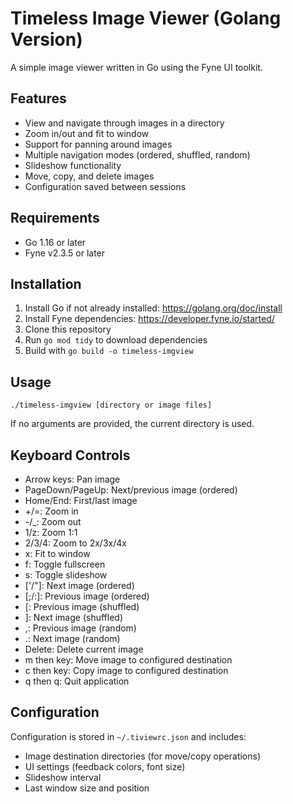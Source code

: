 # Timeless Image Viewer (Golang Version)

A simple image viewer written in Go using the Fyne UI toolkit.

## Features

- View and navigate through images in a directory
- Zoom in/out and fit to window
- Support for panning around images
- Multiple navigation modes (ordered, shuffled, random)
- Slideshow functionality
- Move, copy, and delete images
- Configuration saved between sessions

## Requirements

- Go 1.16 or later
- Fyne v2.3.5 or later

## Installation

1. Install Go if not already installed: https://golang.org/doc/install
2. Install Fyne dependencies: https://developer.fyne.io/started/
3. Clone this repository
4. Run `go mod tidy` to download dependencies
5. Build with `go build -o timeless-imgview`

## Usage

```
./timeless-imgview [directory or image files]
```

If no arguments are provided, the current directory is used.

## Keyboard Controls

- Arrow keys: Pan image
- PageDown/PageUp: Next/previous image (ordered)
- Home/End: First/last image
- +/=: Zoom in
- -/_: Zoom out
- 1/z: Zoom 1:1
- 2/3/4: Zoom to 2x/3x/4x
- x: Fit to window
- f: Toggle fullscreen
- s: Toggle slideshow
- ['/"]: Next image (ordered)
- [;/:]: Previous image (ordered)
- [: Previous image (shuffled)
- ]: Next image (shuffled)
- ,: Previous image (random)
- .: Next image (random)
- Delete: Delete current image
- m then key: Move image to configured destination
- c then key: Copy image to configured destination
- q then q: Quit application

## Configuration

Configuration is stored in `~/.tiviewrc.json` and includes:

- Image destination directories (for move/copy operations)
- UI settings (feedback colors, font size)
- Slideshow interval
- Last window size and position